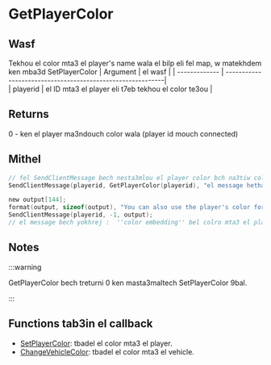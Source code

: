 # GetPlayerColor

## Wasf

Tekhou el color mta3 el player's name wala el bilp eli fel map, w matekhdem ken mba3d SetPlayerColor
| Argument      | el wasf                                                    |
| ------------- | -----------------------------------------------------------|     
| playerid      | el ID mta3 el player eli t7eb tekhou el color te3ou        |



## Returns
0 - ken el player ma3ndouch color wala (player id mouch connected)

## Mithel

```c
// fel SendClientMessage bech nesta3mlou el player color bch na3tiw color lel Message.
SendClientMessage(playerid, GetPlayerColor(playerid), "el message hetha bel color mte3ek :)");

new output[144];
format(output, sizeof(output), "You can also use the player's color for {%06x}color embedding!", GetPlayerColor(playerid) >>> 8);
SendClientMessage(playerid, -1, output);
// el message bech yokhrej :  ''color embedding'' bel colro mta3 el player.
```

## Notes

:::warning

GetPlayerColor bech treturni 0 ken masta3maltech SetPlayerColor 9bal.

:::

## Functions tab3in el callback

- [SetPlayerColor](SetPlayerColor.md): tbadel el color mta3 el player.
- [ChangeVehicleColor](ChangeVehicleColor.md): tbadel el color mta3 el vehicle.
